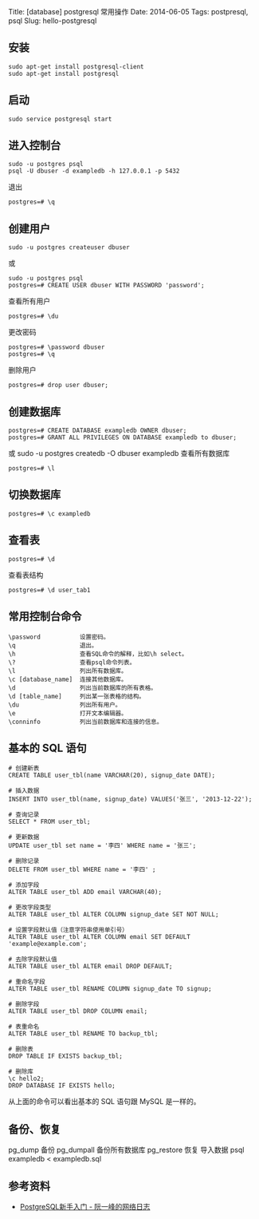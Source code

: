 Title: [database] postgresql 常用操作
Date: 2014-06-05
Tags: postpresql, psql
Slug: hello-postgresql



## 安装

	sudo apt-get install postgresql-client
	sudo apt-get install postgresql

## 启动

	sudo service postgresql start

## 进入控制台

	sudo -u postgres psql
    psql -U dbuser -d exampledb -h 127.0.0.1 -p 5432
退出

	postgres=# \q


## 创建用户 

	sudo -u postgres createuser dbuser
或

	sudo -u postgres psql
	postgres=# CREATE USER dbuser WITH PASSWORD 'password';
查看所有用户

	postgres=# \du

更改密码

	postgres=# \password dbuser
	postgres=# \q

删除用户

	postgres=# drop user dbuser;

## 创建数据库

	postgres=# CREATE DATABASE exampledb OWNER dbuser;
	postgres=# GRANT ALL PRIVILEGES ON DATABASE exampledb to dbuser;

或
	sudo -u postgres createdb -O dbuser exampledb
查看所有数据库

	postgres=# \l

## 切换数据库

	postgres=# \c exampledb

## 查看表

	postgres=# \d
查看表结构

	postgres=# \d user_tab1

## 常用控制台命令

    \password           设置密码。
    \q                  退出。
    \h                  查看SQL命令的解释，比如\h select。
    \?                  查看psql命令列表。
    \l                  列出所有数据库。
    \c [database_name]  连接其他数据库。
    \d                  列出当前数据库的所有表格。
    \d [table_name]     列出某一张表格的结构。
    \du                 列出所有用户。
    \e                  打开文本编辑器。
    \conninfo           列出当前数据库和连接的信息。

## 基本的 SQL 语句


    # 创建新表
    CREATE TABLE user_tbl(name VARCHAR(20), signup_date DATE);

    # 插入数据
    INSERT INTO user_tbl(name, signup_date) VALUES('张三', '2013-12-22');

    # 查询记录
    SELECT * FROM user_tbl;

    # 更新数据
    UPDATE user_tbl set name = '李四' WHERE name = '张三';

    # 删除记录
    DELETE FROM user_tbl WHERE name = '李四' ;

    # 添加字段
    ALTER TABLE user_tbl ADD email VARCHAR(40);

    # 更改字段类型
    ALTER TABLE user_tbl ALTER COLUMN signup_date SET NOT NULL;
    
    # 设置字段默认值（注意字符串使用单引号）
    ALTER TABLE user_tbl ALTER COLUMN email SET DEFAULT 'example@example.com';
    
    # 去除字段默认值
    ALTER TABLE user_tbl ALTER email DROP DEFAULT;

    # 重命名字段
    ALTER TABLE user_tbl RENAME COLUMN signup_date TO signup;

    # 删除字段
    ALTER TABLE user_tbl DROP COLUMN email;

    # 表重命名
    ALTER TABLE user_tbl RENAME TO backup_tbl;

    # 删除表
    DROP TABLE IF EXISTS backup_tbl;
    
    # 删除库
    \c hello2;
    DROP DATABASE IF EXISTS hello;

从上面的命令可以看出基本的 SQL 语句跟 MySQL 是一样的。


## 备份、恢复

pg_dump 备份
pg_dumpall 备份所有数据库
pg_restore 恢复
导入数据
psql exampledb < exampledb.sql


## 参考资料

* [PostgreSQL新手入门 - 阮一峰的网络日志](http://www.ruanyifeng.com/blog/2013/12/getting_started_with_postgresql.html)
